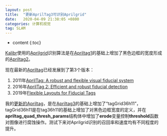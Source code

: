 ```yaml
---
layout: post
title:  "更新AprilTag3可识别Aprilgrid"
date:   2020-04-09 21:38:05 +0800
categories: 计算机视觉
tag: SLAM
---
```


* content
{:toc}

[Kalibr](https://github.com/ethz-asl/kalibr)使用的[Aprilgrid](https://github.com/ethz-asl/kalibr/wiki/calibration-targets#olson)识别算法是在[Apriltag1](http://people.csail.mit.edu/kaess/apriltags/)的基础上增加了黑色边框的宽度形成的[Apriltag2](https://github.com/ethz-asl/ethzasl_apriltag2)。

现在最新的[Apriltag](https://github.com/AprilRobotics/apriltag)已经发展到了第3个版本：

1. 2011年[AprilTag: A robust and flexible visual fiducial system](https://april.eecs.umich.edu/papers/details.php?name=olson2011tags)
2. 2016年[AprilTag 2: Efficient and robust fiducial detection](https://april.eecs.umich.edu/papers/details.php?name=wang2016iros)
3. 2019年[Flexible Layouts for Fiducial Tags](https://april.eecs.umich.edu/papers/details.php?name=krogius2019iros)


我的[更新的Apriltag](https://github.com/ichangjian/apriltag)，是在[Apriltag3](https://github.com/AprilRobotics/apriltag)的基础上增加了“tagGrid36h11”，tagGrid36h11是在tag36h11的基础上增加了对黑色边框宽度的定义，并在**apriltag_quad_thresh_params**结构体中增加了**erode**变量控制**threshold**函数对图像进行腐蚀操作。测试下来对Aprilgrid识别的召回率和速度均有不同程度的提升。
